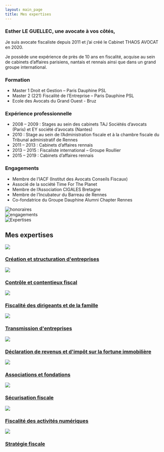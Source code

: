```yaml
---
layout: main_page
title: Mes expertises
---
```

<div class="row text-justify dark">
  <div class="col-md-5 p-5">
    <h3>Esther LE GUELLEC, une avocate à vos côtés,</h3>
    <p>Je suis avocate fiscaliste depuis 2011 et j’ai créé le Cabinet THAOS AVOCAT en 2020.</p>
    <p>Je possède une expérience de près de 10 ans en fiscalité, acquise au sein de cabinets d’affaires parisiens, nantais et rennais ainsi que dans un grand groupe international.</p>
    <h3>Formation</h3>
    <ul>
      <li>Master 1 Droit et Gestion – Paris Dauphine PSL</li>
      <li>Master 2 (221) Fiscalité de l’Entreprise – Paris Dauphine PSL</li>
      <li>Ecole des Avocats du Grand Ouest - Bruz</li>
    </ul>
    <h3>Expérience professionnelle</h3>
    <ul>
      <li>2008 – 2009 : Stages au sein des cabinets TAJ Sociétés d’avocats (Paris) et EY société d’avocats (Nantes)</li>
      <li>2010 : Stage au sein de l’Administration fiscale et à la chambre fiscale du Tribunal administratif de Rennes</li>
      <li>2011 – 2013 : Cabinets d’affaires rennais</li>
      <li>2013 – 2015 : Fiscaliste international – Groupe Roullier</li>
      <li>2015 – 2019 : Cabinets d’affaires rennais</li>
    </ul>
    <h3>Engagements</h3>
    <ul>
      <li>Membre de l’IACF (Institut des Avocats Conseils Fiscaux)</li>
      <li>Associé de la société Time For The Planet</li>
      <li>Membre de l’Association CIGALES Bretagne</li>
      <li>Membre de l’Incubateur du Barreau de Rennes</li>
      <li>Co-fondatrice du Groupe Dauphine Alumni Chapter Rennes</li>
    </ul>
  </div>
  <div class="col-md-2 p-5">
    <div class="row">
      <div class="col-6 col-sm-6 col-md-12 pb-3">
        <img src="{{ site.baseurl }}/images/honoraires.svg" alt="honoraires">
      </div>
      <div class="col-6 col-sm-6 col-md-12">
        <img src="{{ site.baseurl }}/images/engagements.svg" alt="engagements">
      </div>
    </div>
  </div>
  <div class="col-md-5 p-0">
    <img src="{{ site.baseurl }}/images/giammarco-boscaro-zeH-ljawHtg-unsplash-crop.jpg" alt="Expertises" class="content-picture">
  </div>
</div>
<div class="row text-justify">
  <div class="col-md-3"></div>
  <div class="col-md-6 p-4">
    <h2 class="text-right">Mes expertises</h2>
  </div>
  <div class="col-md-3"></div>
</div>
<div class="row p-md-5 m-md-5">
  <div class="col-lg-4 col-md-6 box creation align-middle p-5">
    <a href="{{ site.baseurl }}/expertises/creation_structuration_entreprises.html">
      <img src="{{ site.baseurl }}/images/Creation et structuration d entreprise.svg">
      <h3 class="pt-3">Création et structuration d'entreprises</h3>
    </a>
  </div>
  <div class="col-lg-4 col-md-6 box controle align-middle p-5">
    <a href="{{ site.baseurl }}/expertises/controle_contentieux_fiscal.html">
      <img src="{{ site.baseurl }}/images/Controle et contentieux fiscal.svg">
      <h3 class="pt-3">Contrôle et contentieux fiscal</h3>
    </a>
  </div>
  <div class="col-lg-4 col-md-6 box dirigeants align-middle p-5">
    <a href="{{ site.baseurl }}/expertises/fiscalite_dirigeants_famille.html">
      <img src="{{ site.baseurl }}/images/Fiscalite des dirigeants et de la famille.svg">
      <h3 class="pt-3">Fiscalité des dirigeants et de la famille</h3>
    </a>
  </div>
  <div class="col-lg-4 col-md-6 box transmission align-middle p-5">
    <a href="{{ site.baseurl }}/expertises/transmission_entreprises.html">
      <img src="{{ site.baseurl }}/images/Transmission dâentreprise.svg">
      <h3 class="pt-3">Transmission d'entreprises</h3>
    </a>
  </div>
  <div class="col-lg-4 col-md-6 box declaration align-middle p-5">
    <a href="{{ site.baseurl }}/expertises/declarations_revenus_ifi.html">
      <img src="{{ site.baseurl }}/images/Declarations de revenus et impot sur la fortune immobilier.svg">
      <h3 class="pt-3">Déclaration de revenus et d'impôt sur la fortune immobilière</h3>
    </a>
  </div>
  <div class="col-lg-4 col-md-6 box associations align-middle p-5">
    <a href="{{ site.baseurl }}/expertises/associations_et_fondations.html">
      <img src="{{ site.baseurl }}/images/Associations.svg">
      <h3 class="pt-3">Associations et fondations</h3>
    </a>
  </div>
  <div class="col-lg-4 col-md-6 box securisation align-middle p-5">
    <a href="{{ site.baseurl }}/expertises/securisation_fiscale.html">
      <img src="{{ site.baseurl }}/images/picto securisation@2x.png">
      <h3 class="pt-3">Sécurisation fiscale</h3>
    </a>
  </div>
  <div class="col-lg-4 col-md-6 box fiscalite align-middle p-5">
    <a href="{{ site.baseurl }}/expertises/fiscalite_activites_numeriques.html">
      <img src="{{ site.baseurl }}/images/picto fiscalite 4.0@2x.png">
      <h3 class="pt-3">Fiscalité des activités numériques</h3>
    </a>
  </div>
  <div class="col-lg-4 col-md-6 box strategie align-middle p-5">
    <a href="{{ site.baseurl }}/expertises/strategie_fiscale.html">
      <img src="{{ site.baseurl }}/images/picto strategie ficale@2x.png">
      <h3 class="pt-3">Stratégie fiscale</h3>
    </a>
  </div>
</div>